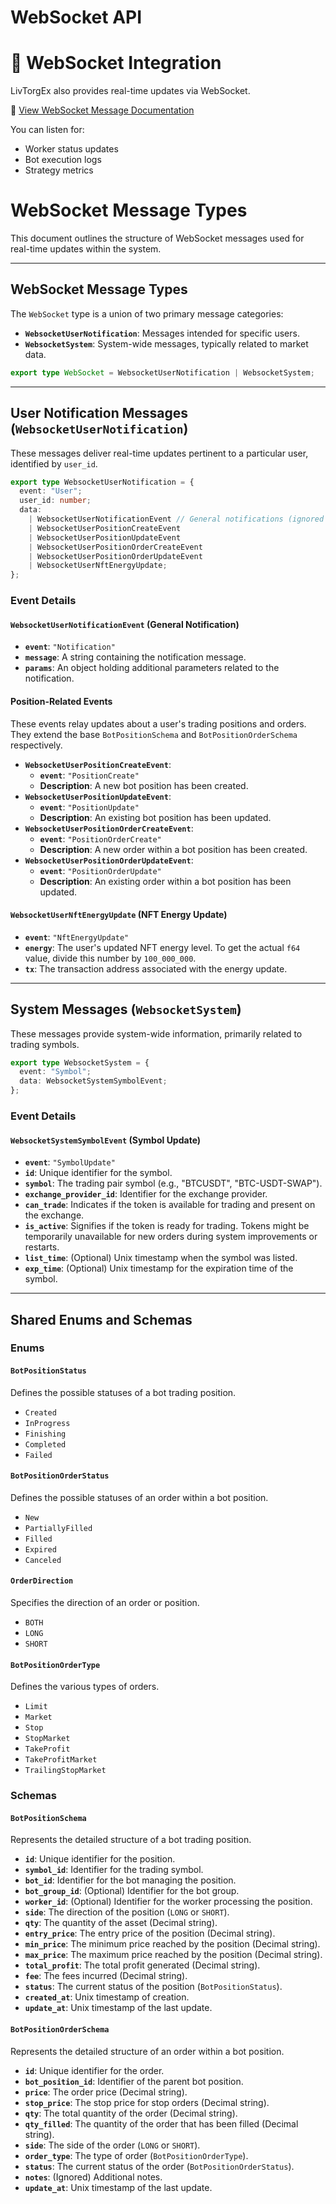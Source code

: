 # WebSocket API

# 🔌 WebSocket Integration

LivTorgEx also provides real-time updates via WebSocket.

📄 [View WebSocket Message Documentation](https://gist.github.com/inthedark122/46c3250b9b78dd2ac8f0199545ec476f)

You can listen for:

* Worker status updates
* Bot execution logs
* Strategy metrics

# WebSocket Message Types

This document outlines the structure of WebSocket messages used for real-time updates within the system.

---

## WebSocket Message Types

The `WebSocket` type is a union of two primary message categories:

* **`WebsocketUserNotification`**: Messages intended for specific users.
* **`WebsocketSystem`**: System-wide messages, typically related to market data.

```typescript
export type WebSocket = WebsocketUserNotification | WebsocketSystem;
```

---

## User Notification Messages (`WebsocketUserNotification`)

These messages deliver real-time updates pertinent to a particular user, identified by `user_id`.

```typescript
export type WebsocketUserNotification = {
  event: "User";
  user_id: number;
  data:
    | WebsocketUserNotificationEvent // General notifications (ignored for documentation)
    | WebsocketUserPositionCreateEvent
    | WebsocketUserPositionUpdateEvent
    | WebsocketUserPositionOrderCreateEvent
    | WebsocketUserPositionOrderUpdateEvent
    | WebsocketUserNftEnergyUpdate;
};
```

### Event Details

#### `WebsocketUserNotificationEvent` (General Notification)

* **`event`**: `"Notification"`
* **`message`**: A string containing the notification message.
* **`params`**: An object holding additional parameters related to the notification.

#### Position-Related Events

These events relay updates about a user's trading positions and orders. They extend the base `BotPositionSchema` and `BotPositionOrderSchema` respectively.

* **`WebsocketUserPositionCreateEvent`**:
    * **`event`**: `"PositionCreate"`
    * **Description**: A new bot position has been created.
* **`WebsocketUserPositionUpdateEvent`**:
    * **`event`**: `"PositionUpdate"`
    * **Description**: An existing bot position has been updated.
* **`WebsocketUserPositionOrderCreateEvent`**:
    * **`event`**: `"PositionOrderCreate"`
    * **Description**: A new order within a bot position has been created.
* **`WebsocketUserPositionOrderUpdateEvent`**:
    * **`event`**: `"PositionOrderUpdate"`
    * **Description**: An existing order within a bot position has been updated.

#### `WebsocketUserNftEnergyUpdate` (NFT Energy Update)

* **`event`**: `"NftEnergyUpdate"`
* **`energy`**: The user's updated NFT energy level. To get the actual `f64` value, divide this number by `100_000_000`.
* **`tx`**: The transaction address associated with the energy update.

---

## System Messages (`WebsocketSystem`)

These messages provide system-wide information, primarily related to trading symbols.

```typescript
export type WebsocketSystem = {
  event: "Symbol";
  data: WebsocketSystemSymbolEvent;
};
```

### Event Details

#### `WebsocketSystemSymbolEvent` (Symbol Update)

* **`event`**: `"SymbolUpdate"`
* **`id`**: Unique identifier for the symbol.
* **`symbol`**: The trading pair symbol (e.g., "BTCUSDT", "BTC-USDT-SWAP").
* **`exchange_provider_id`**: Identifier for the exchange provider.
* **`can_trade`**: Indicates if the token is available for trading and present on the exchange.
* **`is_active`**: Signifies if the token is ready for trading. Tokens might be temporarily unavailable for new orders during system improvements or restarts.
* **`list_time`**: (Optional) Unix timestamp when the symbol was listed.
* **`exp_time`**: (Optional) Unix timestamp for the expiration time of the symbol.

---

## Shared Enums and Schemas

### Enums

#### `BotPositionStatus`

Defines the possible statuses of a bot trading position.

* `Created`
* `InProgress`
* `Finishing`
* `Completed`
* `Failed`

#### `BotPositionOrderStatus`

Defines the possible statuses of an order within a bot position.

* `New`
* `PartiallyFilled`
* `Filled`
* `Expired`
* `Canceled`

#### `OrderDirection`

Specifies the direction of an order or position.

* `BOTH`
* `LONG`
* `SHORT`

#### `BotPositionOrderType`

Defines the various types of orders.

* `Limit`
* `Market`
* `Stop`
* `StopMarket`
* `TakeProfit`
* `TakeProfitMarket`
* `TrailingStopMarket`

### Schemas

#### `BotPositionSchema`

Represents the detailed structure of a bot trading position.

* **`id`**: Unique identifier for the position.
* **`symbol_id`**: Identifier for the trading symbol.
* **`bot_id`**: Identifier for the bot managing the position.
* **`bot_group_id`**: (Optional) Identifier for the bot group.
* **`worker_id`**: (Optional) Identifier for the worker processing the position.
* **`side`**: The direction of the position (`LONG` or `SHORT`).
* **`qty`**: The quantity of the asset (Decimal string).
* **`entry_price`**: The entry price of the position (Decimal string).
* **`min_price`**: The minimum price reached by the position (Decimal string).
* **`max_price`**: The maximum price reached by the position (Decimal string).
* **`total_profit`**: The total profit generated (Decimal string).
* **`fee`**: The fees incurred (Decimal string).
* **`status`**: The current status of the position (`BotPositionStatus`).
* **`created_at`**: Unix timestamp of creation.
* **`update_at`**: Unix timestamp of the last update.

#### `BotPositionOrderSchema`

Represents the detailed structure of an order within a bot position.

* **`id`**: Unique identifier for the order.
* **`bot_position_id`**: Identifier of the parent bot position.
* **`price`**: The order price (Decimal string).
* **`stop_price`**: The stop price for stop orders (Decimal string).
* **`qty`**: The total quantity of the order (Decimal string).
* **`qty_filled`**: The quantity of the order that has been filled (Decimal string).
* **`side`**: The side of the order (`LONG` or `SHORT`).
* **`order_type`**: The type of order (`BotPositionOrderType`).
* **`status`**: The current status of the order (`BotPositionOrderStatus`).
* **`notes`**: (Ignored) Additional notes.
* **`update_at`**: Unix timestamp of the last update.
